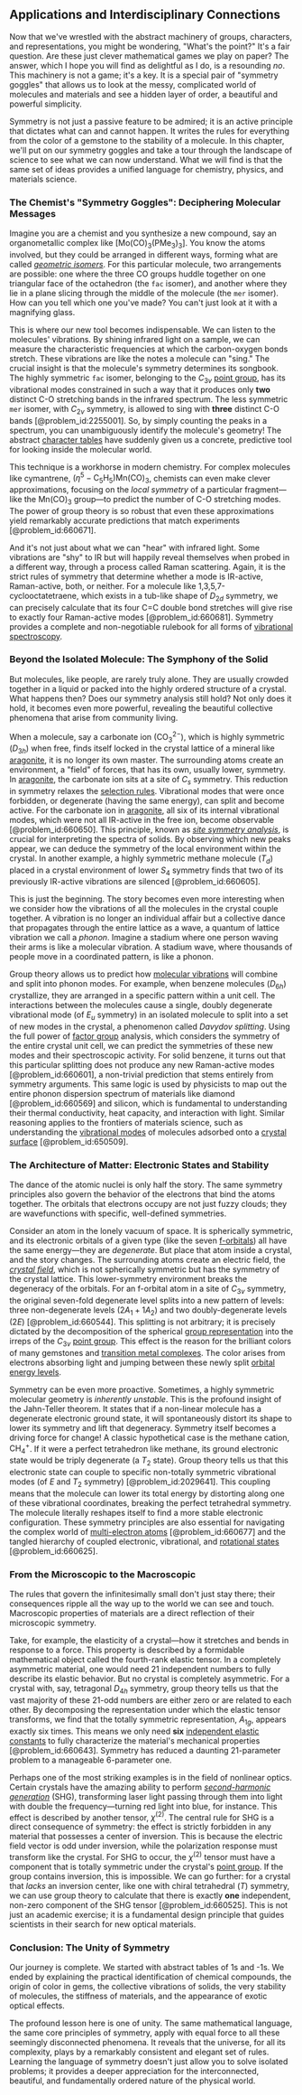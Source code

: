 ## Applications and Interdisciplinary Connections

Now that we've wrestled with the abstract machinery of groups, characters, and representations, you might be wondering, "What's the point?" It's a fair question. Are these just clever mathematical games we play on paper? The answer, which I hope you will find as delightful as I do, is a resounding *no*. This machinery is not a game; it's a key. It is a special pair of "symmetry goggles" that allows us to look at the messy, complicated world of molecules and materials and see a hidden layer of order, a beautiful and powerful simplicity.

Symmetry is not just a passive feature to be admired; it is an active principle that dictates what can and cannot happen. It writes the rules for everything from the color of a gemstone to the stability of a molecule. In this chapter, we'll put on our symmetry goggles and take a tour through the landscape of science to see what we can now understand. What we will find is that the same set of ideas provides a unified language for chemistry, physics, and materials science.

### The Chemist's "Symmetry Goggles": Deciphering Molecular Messages

Imagine you are a chemist and you synthesize a new compound, say an organometallic complex like $\text{[Mo(CO)}_3\text{(PMe}_3)_3\text{]}$. You know the atoms involved, but they could be arranged in different ways, forming what are called *[geometric isomers](@article_id:139364)*. For this particular molecule, two arrangements are possible: one where the three $\text{CO}$ groups huddle together on one triangular face of the octahedron (the `fac` isomer), and another where they lie in a plane slicing through the middle of the molecule (the `mer` isomer). How can you tell which one you've made? You can't just look at it with a magnifying glass.

This is where our new tool becomes indispensable. We can listen to the molecules' vibrations. By shining infrared light on a sample, we can measure the characteristic frequencies at which the carbon-oxygen bonds stretch. These vibrations are like the notes a molecule can "sing." The crucial insight is that the molecule's symmetry determines its songbook. The highly symmetric `fac` isomer, belonging to the $C_{3v}$ [point group](@article_id:144508), has its vibrational modes constrained in such a way that it produces only **two** distinct C-O stretching bands in the infrared spectrum. The less symmetric `mer` isomer, with $C_{2v}$ symmetry, is allowed to sing with **three** distinct C-O bands [@problem_id:2255001]. So, by simply counting the peaks in a spectrum, you can unambiguously identify the molecule's geometry! The abstract [character tables](@article_id:146182) have suddenly given us a concrete, predictive tool for looking inside the molecular world.

This technique is a workhorse in modern chemistry. For complex molecules like cymantrene, $(\eta^5-\text{C}_5\text{H}_5)\text{Mn(CO)}_3$, chemists can even make clever approximations, focusing on the *local symmetry* of a particular fragment—like the $\text{Mn(CO)}_3$ group—to predict the number of C-O stretching modes. The power of group theory is so robust that even these approximations yield remarkably accurate predictions that match experiments [@problem_id:660671].

And it's not just about what we can "hear" with infrared light. Some vibrations are "shy" to IR but will happily reveal themselves when probed in a different way, through a process called Raman scattering. Again, it is the strict rules of symmetry that determine whether a mode is IR-active, Raman-active, both, or neither. For a molecule like 1,3,5,7-cyclooctatetraene, which exists in a tub-like shape of $D_{2d}$ symmetry, we can precisely calculate that its four $\text{C=C}$ double bond stretches will give rise to exactly four Raman-active modes [@problem_id:660681]. Symmetry provides a complete and non-negotiable rulebook for all forms of [vibrational spectroscopy](@article_id:139784).

### Beyond the Isolated Molecule: The Symphony of the Solid

But molecules, like people, are rarely truly alone. They are usually crowded together in a liquid or packed into the highly ordered structure of a crystal. What happens then? Does our symmetry analysis still hold? Not only does it hold, it becomes even more powerful, revealing the beautiful collective phenomena that arise from community living.

When a molecule, say a carbonate ion ($\text{CO}_3^{2-}$), which is highly symmetric ($D_{3h}$) when free, finds itself locked in the crystal lattice of a mineral like [aragonite](@article_id:163018), it is no longer its own master. The surrounding atoms create an environment, a "field" of forces, that has its own, usually lower, symmetry. In [aragonite](@article_id:163018), the carbonate ion sits at a site of $C_s$ symmetry. This reduction in symmetry relaxes the [selection rules](@article_id:140290). Vibrational modes that were once forbidden, or degenerate (having the same energy), can split and become active. For the carbonate ion in [aragonite](@article_id:163018), all six of its internal vibrational modes, which were not all IR-active in the free ion, become observable [@problem_id:660650]. This principle, known as *[site symmetry analysis](@article_id:196063)*, is crucial for interpreting the spectra of solids. By observing which new peaks appear, we can deduce the symmetry of the local environment within the crystal. In another example, a highly symmetric methane molecule ($T_d$) placed in a crystal environment of lower $S_4$ symmetry finds that two of its previously IR-active vibrations are silenced [@problem_id:660605].

This is just the beginning. The story becomes even more interesting when we consider how the vibrations of all the molecules in the crystal couple together. A vibration is no longer an individual affair but a collective dance that propagates through the entire lattice as a wave, a quantum of lattice vibration we call a *phonon*. Imagine a stadium where one person waving their arms is like a molecular vibration. A stadium wave, where thousands of people move in a coordinated pattern, is like a phonon.

Group theory allows us to predict how [molecular vibrations](@article_id:140333) will combine and split into phonon modes. For example, when benzene molecules ($D_{6h}$) crystallize, they are arranged in a specific pattern within a unit cell. The interactions between the molecules cause a single, doubly degenerate vibrational mode (of $E_u$ symmetry) in an isolated molecule to split into a set of new modes in the crystal, a phenomenon called *Davydov splitting*. Using the full power of [factor group](@article_id:152481) analysis, which considers the symmetry of the entire crystal unit cell, we can predict the symmetries of these new modes and their spectroscopic activity. For solid benzene, it turns out that this particular splitting does not produce any new Raman-active modes [@problem_id:660601], a non-trivial prediction that stems entirely from symmetry arguments. This same logic is used by physicists to map out the entire phonon dispersion spectrum of materials like diamond [@problem_id:660569] and silicon, which is fundamental to understanding their thermal conductivity, heat capacity, and interaction with light. Similar reasoning applies to the frontiers of materials science, such as understanding the [vibrational modes](@article_id:137394) of molecules adsorbed onto a [crystal surface](@article_id:195266) [@problem_id:650509].

### The Architecture of Matter: Electronic States and Stability

The dance of the atomic nuclei is only half the story. The same symmetry principles also govern the behavior of the electrons that bind the atoms together. The orbitals that electrons occupy are not just fuzzy clouds; they are wavefunctions with specific, well-defined symmetries.

Consider an atom in the lonely vacuum of space. It is spherically symmetric, and its electronic orbitals of a given type (like the seven [f-orbitals](@article_id:153089)) all have the same energy—they are *degenerate*. But place that atom inside a crystal, and the story changes. The surrounding atoms create an electric field, the *[crystal field](@article_id:146699)*, which is not spherically symmetric but has the symmetry of the crystal lattice. This lower-symmetry environment breaks the degeneracy of the orbitals. For an f-orbital atom in a site of $C_{3v}$ symmetry, the original seven-fold degenerate level splits into a new pattern of levels: three non-degenerate levels ($2A_1 + 1A_2$) and two doubly-degenerate levels ($2E$) [@problem_id:660544]. This splitting is not arbitrary; it is precisely dictated by the decomposition of the spherical [group representation](@article_id:146594) into the irreps of the $C_{3v}$ [point group](@article_id:144508). This effect is the reason for the brilliant colors of many gemstones and [transition metal complexes](@article_id:144362). The color arises from electrons absorbing light and jumping between these newly split [orbital energy levels](@article_id:151259).

Symmetry can be even more proactive. Sometimes, a highly symmetric molecular geometry is *inherently unstable*. This is the profound insight of the Jahn-Teller theorem. It states that if a non-linear molecule has a degenerate electronic ground state, it will spontaneously distort its shape to lower its symmetry and lift that degeneracy. Symmetry itself becomes a driving force for change! A classic hypothetical case is the methane cation, $\text{CH}_4^+$. If it were a perfect tetrahedron like methane, its ground electronic state would be triply degenerate (a $T_2$ state). Group theory tells us that this electronic state can couple to specific non-totally symmetric vibrational modes (of $E$ and $T_2$ symmetry) [@problem_id:2029641]. This coupling means that the molecule can lower its total energy by distorting along one of these vibrational coordinates, breaking the perfect tetrahedral symmetry. The molecule literally reshapes itself to find a more stable electronic configuration. These symmetry principles are also essential for navigating the complex world of [multi-electron atoms](@article_id:157222) [@problem_id:660677] and the tangled hierarchy of coupled electronic, vibrational, and [rotational states](@article_id:158372) [@problem_id:660625].

### From the Microscopic to the Macroscopic

The rules that govern the infinitesimally small don't just stay there; their consequences ripple all the way up to the world we can see and touch. Macroscopic properties of materials are a direct reflection of their microscopic symmetry.

Take, for example, the elasticity of a crystal—how it stretches and bends in response to a force. This property is described by a formidable mathematical object called the fourth-rank elastic tensor. In a completely asymmetric material, one would need 21 independent numbers to fully describe its elastic behavior. But no crystal is completely asymmetric. For a crystal with, say, tetragonal $D_{4h}$ symmetry, group theory tells us that the vast majority of these 21-odd numbers are either zero or are related to each other. By decomposing the representation under which the elastic tensor transforms, we find that the totally symmetric representation, $A_{1g}$, appears exactly six times. This means we only need **six** [independent elastic constants](@article_id:203155) to fully characterize the material's mechanical properties [@problem_id:660643]. Symmetry has reduced a daunting 21-parameter problem to a manageable 6-parameter one.

Perhaps one of the most striking examples is in the field of nonlinear optics. Certain crystals have the amazing ability to perform *[second-harmonic generation](@article_id:145145)* (SHG), transforming laser light passing through them into light with double the frequency—turning red light into blue, for instance. This effect is described by another tensor, $\chi^{(2)}$. The central rule for SHG is a direct consequence of symmetry: the effect is strictly forbidden in any material that possesses a center of inversion. This is because the electric field vector is odd under inversion, while the polarization response must transform like the crystal. For SHG to occur, the $\chi^{(2)}$ tensor must have a component that is totally symmetric under the crystal's [point group](@article_id:144508). If the group contains inversion, this is impossible. We can go further: for a crystal that *lacks* an inversion center, like one with chiral tetrahedral ($T$) symmetry, we can use group theory to calculate that there is exactly **one** independent, non-zero component of the SHG tensor [@problem_id:660525]. This is not just an academic exercise; it is a fundamental design principle that guides scientists in their search for new optical materials.

### Conclusion: The Unity of Symmetry

Our journey is complete. We started with abstract tables of 1s and -1s. We ended by explaining the practical identification of chemical compounds, the origin of color in gems, the collective vibrations of solids, the very stability of molecules, the stiffness of materials, and the appearance of exotic optical effects.

The profound lesson here is one of unity. The same mathematical language, the same core principles of symmetry, apply with equal force to all these seemingly disconnected phenomena. It reveals that the universe, for all its complexity, plays by a remarkably consistent and elegant set of rules. Learning the language of symmetry doesn't just allow you to solve isolated problems; it provides a deeper appreciation for the interconnected, beautiful, and fundamentally ordered nature of the physical world.
